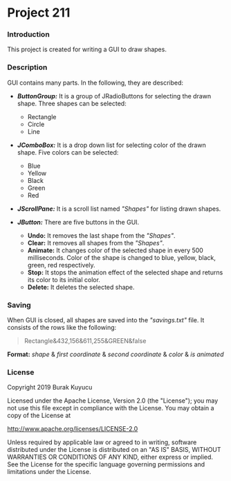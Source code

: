 Project 211
===========

### Introduction
This project is created for writing a GUI to draw shapes.

### Description
GUI contains many parts. In the following, they are described:

* _**ButtonGroup:**_ It is a group of JRadioButtons for selecting the drawn shape. Three shapes can be selected:
    
    * Rectangle
    * Circle
    * Line
    
* _**JComboBox:**_  It is a drop down list for selecting color of the drawn shape. Five colors can be selected:
    
    * Blue
    * Yellow
    * Black
    * Green
    * Red
    
* _**JScrollPane:**_  It is a scroll list named _"Shapes"_ for listing drawn shapes.<br>

* _**JButton:**_  There are five buttons in the GUI.

    * **Undo:** It removes the last shape from the _"Shapes"_.
    * **Clear:** It removes all shapes from the _"Shapes"_.
    * **Animate:** It changes color of the selected shape in every 500 milliseconds. Color of the shape is changed to blue, yellow, black, green, red respectively.
    * **Stop:** It stops the animation effect of the selected shape and returns its color to its initial color.
    * **Delete:** It deletes the selected shape.

### Saving
When GUI is closed, all shapes are saved into the _"savings.txt"_ file. It consists of the rows like the following:<br>

> Rectangle&432,156&611,255&GREEN&false

**Format:** _shape_ & _first coordinate_ & _second coordinate_ & _color_ & _is animated_

### License
Copyright 2019 Burak Kuyucu

Licensed under the Apache License, Version 2.0 (the "License");
you may not use this file except in compliance with the License.
You may obtain a copy of the License at

http://www.apache.org/licenses/LICENSE-2.0

Unless required by applicable law or agreed to in writing, software
distributed under the License is distributed on an "AS IS" BASIS,
WITHOUT WARRANTIES OR CONDITIONS OF ANY KIND, either express or implied.
See the License for the specific language governing permissions and
limitations under the License.


